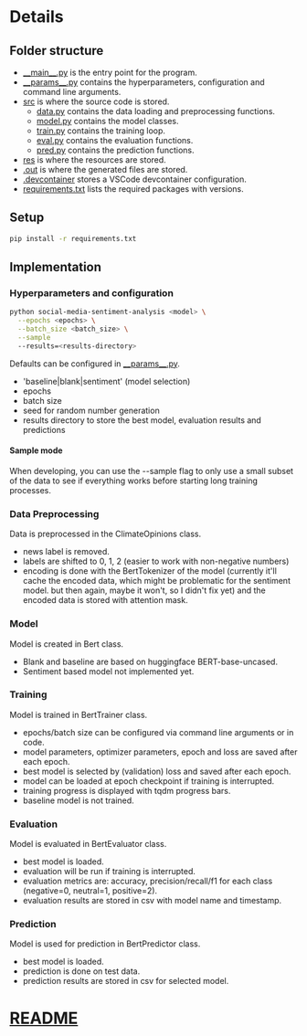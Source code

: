 # Details

## Folder structure
- [\_\_main\_\_.py](__main__.py) is the entry point for the program.
- [\_\_params\_\_.py](__params__.py) contains the hyperparameters, configuration and command line arguments.
- [src](src) is where the source code is stored.
  - [data.py](src/data.py) contains the data loading and preprocessing functions.
  - [model.py](src/model.py) contains the model classes.
  - [train.py](src/train.py) contains the training loop.
  - [eval.py](src/eval.py) contains the evaluation functions.
  - [pred.py](src/pred.py) contains the prediction functions.
- [res](res) is where the resources are stored.
- [.out](.out) is where the generated files are stored.
- [.devcontainer](.devcontainer) stores a VSCode devcontainer configuration.
- [requirements.txt](requirements.txt) lists the required packages with versions.

## Setup

```sh
pip install -r requirements.txt
```


## Implementation
### Hyperparameters and configuration
```sh
python social-media-sentiment-analysis <model> \
  --epochs <epochs> \
  --batch_size <batch_size> \
  --sample
  --results=<results-directory>
```

Defaults can be configured in [\_\_params\_\_.py](__params__.py).
- 'baseline|blank|sentiment' (model selection)
- epochs
- batch size
- seed for random number generation
- results directory to store the best model, evaluation results and predictions

#### Sample mode

When developing, you can use the --sample flag to only use a small subset of the data to see if everything works before starting long training processes.

### Data Preprocessing
Data is preprocessed in the ClimateOpinions class.
- news label is removed.
- labels are shifted to 0, 1, 2 (easier to work with non-negative numbers)
- encoding is done with the BertTokenizer of the model (currently it'll cache the encoded data, which might be problematic for the sentiment model. but then again, maybe it won't, so I didn't fix yet) and the encoded data is stored with attention mask.

### Model
Model is created in Bert class.
- Blank and baseline are based on huggingface BERT-base-uncased.
- Sentiment based model not implemented yet.

### Training
Model is trained in BertTrainer class.
- epochs/batch size can be configured via command line arguments or in code.
- model parameters, optimizer parameters, epoch and loss are saved after each epoch.
- best model is selected by (validation) loss and saved after each epoch.
- model can be loaded at epoch checkpoint if training is interrupted.
- training progress is displayed with tqdm progress bars.
- baseline model is not trained.

### Evaluation
Model is evaluated in BertEvaluator class.
- best model is loaded.
- evaluation will be run if training is interrupted.
- evaluation metrics are: accuracy, precision/recall/f1 for each class (negative=0, neutral=1, positive=2).
- evaluation results are stored in csv with model name and timestamp.

### Prediction
Model is used for prediction in BertPredictor class.
- best model is loaded.
- prediction is done on test data.
- prediction results are stored in csv for selected model.

# [README](README.md)